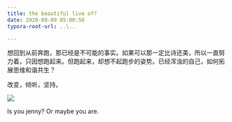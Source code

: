 ```yaml
---
title: the beautiful live of?
date: 2020-09-09 05:00:50
typora-root-url: ..\..

---
```


想回到从前奔跑，那已经是不可能的事实。如果可以那一定比诗还美，所以一直努力着，只因想跑起来。但跑起来，却想不起跑步的姿势。已经浑浊的自己，如何拓展思维和谐共生？

改变，倾听，坚持。

![](/images/history-2020-09-09/image-20200908232340333.png)

Is you jenny? Or maybe you are.


